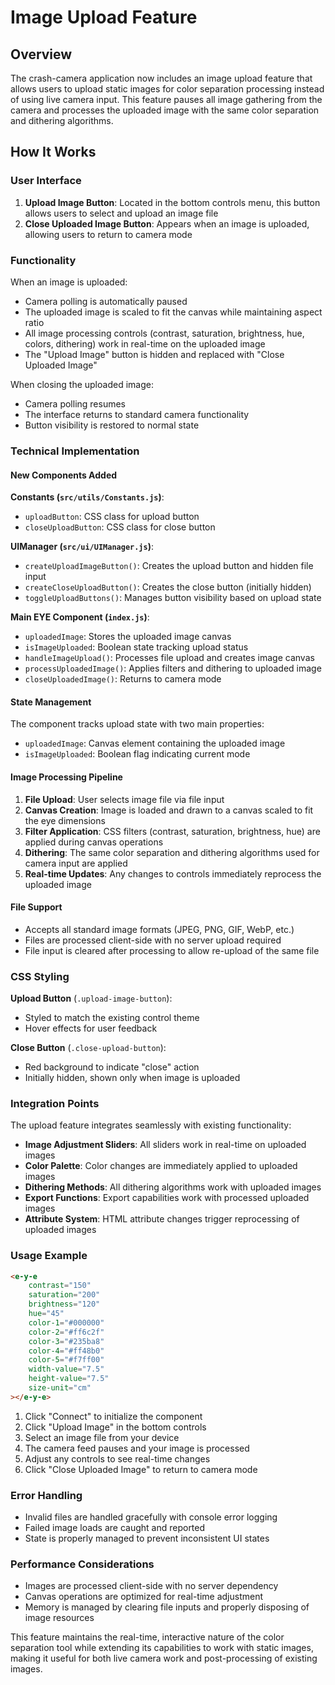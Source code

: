 # Image Upload Feature

## Overview

The crash-camera application now includes an image upload feature that allows users to upload static images for color separation processing instead of using live camera input. This feature pauses all image gathering from the camera and processes the uploaded image with the same color separation and dithering algorithms.

## How It Works

### User Interface

1. **Upload Image Button**: Located in the bottom controls menu, this button allows users to select and upload an image file
2. **Close Uploaded Image Button**: Appears when an image is uploaded, allowing users to return to camera mode

### Functionality

When an image is uploaded:
- Camera polling is automatically paused
- The uploaded image is scaled to fit the canvas while maintaining aspect ratio
- All image processing controls (contrast, saturation, brightness, hue, colors, dithering) work in real-time on the uploaded image
- The "Upload Image" button is hidden and replaced with "Close Uploaded Image"

When closing the uploaded image:
- Camera polling resumes
- The interface returns to standard camera functionality
- Button visibility is restored to normal state

### Technical Implementation

#### New Components Added

**Constants (`src/utils/Constants.js`)**:
- `uploadButton`: CSS class for upload button
- `closeUploadButton`: CSS class for close button

**UIManager (`src/ui/UIManager.js`)**:
- `createUploadImageButton()`: Creates the upload button and hidden file input
- `createCloseUploadButton()`: Creates the close button (initially hidden)
- `toggleUploadButtons()`: Manages button visibility based on upload state

**Main EYE Component (`index.js`)**:
- `uploadedImage`: Stores the uploaded image canvas
- `isImageUploaded`: Boolean state tracking upload status
- `handleImageUpload()`: Processes file upload and creates image canvas
- `processUploadedImage()`: Applies filters and dithering to uploaded image
- `closeUploadedImage()`: Returns to camera mode

#### State Management

The component tracks upload state with two main properties:
- `uploadedImage`: Canvas element containing the uploaded image
- `isImageUploaded`: Boolean flag indicating current mode

#### Image Processing Pipeline

1. **File Upload**: User selects image file via file input
2. **Canvas Creation**: Image is loaded and drawn to a canvas scaled to fit the eye dimensions
3. **Filter Application**: CSS filters (contrast, saturation, brightness, hue) are applied during canvas operations
4. **Dithering**: The same color separation and dithering algorithms used for camera input are applied
5. **Real-time Updates**: Any changes to controls immediately reprocess the uploaded image

#### File Support

- Accepts all standard image formats (JPEG, PNG, GIF, WebP, etc.)
- Files are processed client-side with no server upload required
- File input is cleared after processing to allow re-upload of the same file

### CSS Styling

**Upload Button** (`.upload-image-button`):
- Styled to match the existing control theme
- Hover effects for user feedback

**Close Button** (`.close-upload-button`):
- Red background to indicate "close" action
- Initially hidden, shown only when image is uploaded

### Integration Points

The upload feature integrates seamlessly with existing functionality:

- **Image Adjustment Sliders**: All sliders work in real-time on uploaded images
- **Color Palette**: Color changes are immediately applied to uploaded images
- **Dithering Methods**: All dithering algorithms work with uploaded images
- **Export Functions**: Export capabilities work with processed uploaded images
- **Attribute System**: HTML attribute changes trigger reprocessing of uploaded images

### Usage Example

```html
<e-y-e
    contrast="150"
    saturation="200"
    brightness="120"
    hue="45"
    color-1="#000000"
    color-2="#ff6c2f"
    color-3="#235ba8"
    color-4="#ff48b0"
    color-5="#f7ff00"
    width-value="7.5"
    height-value="7.5"
    size-unit="cm"
></e-y-e>
```

1. Click "Connect" to initialize the component
2. Click "Upload Image" in the bottom controls
3. Select an image file from your device
4. The camera feed pauses and your image is processed
5. Adjust any controls to see real-time changes
6. Click "Close Uploaded Image" to return to camera mode

### Error Handling

- Invalid files are handled gracefully with console error logging
- Failed image loads are caught and reported
- State is properly managed to prevent inconsistent UI states

### Performance Considerations

- Images are processed client-side with no server dependency
- Canvas operations are optimized for real-time adjustment
- Memory is managed by clearing file inputs and properly disposing of image resources

This feature maintains the real-time, interactive nature of the color separation tool while extending its capabilities to work with static images, making it useful for both live camera work and post-processing of existing images.